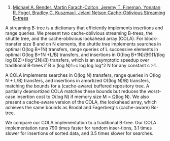 1. <a href="http://www.cs.cmu.edu/~jfineman/sbtree.pdf">Michael A. Bender, Martin Farach-Colton, Jeremy T. Fineman, Yonatan R. Fogel, Bradley C. Kuszmaul, Jelani Nelson Cache-Oblivious Streaming B-trees</a>

  A streaming B-tree is a dictionary that efficiently implements insertions and range queries. We present two cache-oblivious streaming B-trees, the shuttle tree, and the cache-oblivious lookahead array (COLA).
  For block-transfer size B and on N elements, the shuttle tree implements searches in optimal O(log B+1N) transfers, range queries of L successive elements in optimal O(log B+1N +L/B) transfers, and insertions in O((log B+1N)/BΘ(1/(log log B)2)+(log^2N)/B) transfers, which is an asymptotic speedup over traditional B-trees if B ≥ (log N)1+c log log log^2 N for any constant c >1.
  
  A COLA implements searches in O(log N) transfers, range queries in O(log N + L/B) transfers, and insertions in amortized O((log N)/B) transfers, matching the bounds for a (cache-aware) buffered repository tree. A partially deamortized COLA matches these bounds but reduces the worst-case insertion cost to O(log N) if memory size M = Ω(log N). We also present a cache-aware version of the COLA, the lookahead array, which achieves the same bounds as Brodal and Fagerberg's (cache-aware) Bε-tree.
  
  We compare our COLA implementation to a traditional B-tree. Our COLA implementation runs 790 times faster for random inser-tions, 3.1 times slower for insertions of sorted data, and 3.5 times slower for searches.

